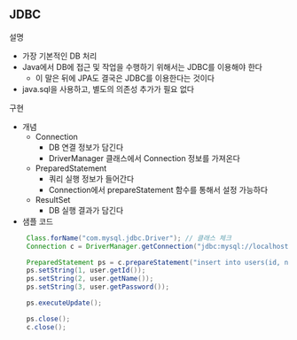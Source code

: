 ## JDBC
설명
- 가장 기본적인 DB 처리
- Java에서 DB에 접근 및 작업을 수행하기 위해서는 JDBC를 이용해야 한다
   - 이 말은 뒤에 JPA도 결국은 JDBC를 이용한다는 것이다
- java.sql을 사용하고, 별도의 의존성 추가가 필요 없다

구현
- 개념
   - Connection
      - DB 연결 정보가 담긴다
      - DriverManager 클래스에서 Connection 정보를 가져온다
   - PreparedStatement
      - 쿼리 실행 정보가 들어간다
      - Connection에서 prepareStatement 함수를 통해서 설정 가능하다
   - ResultSet
      - DB 실행 결과가 담긴다
- 샘플 코드
   ~~~java
    Class.forName("com.mysql.jdbc.Driver"); // 클래스 체크
    Connection c = DriverManager.getConnection("jdbc:mysql://localhost:3306/dbname", "접속 ID", "접속 password");

    PreparedStatement ps = c.prepareStatement("insert into users(id, name, password) values(?, ?, ?)");
    ps.setString(1, user.getId());
    ps.setString(2, user.getName());
    ps.setString(3, user.getPassword());

    ps.executeUpdate();

    ps.close();
    c.close();
   ~~~